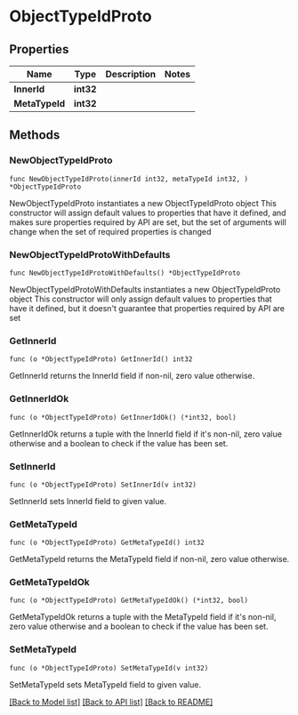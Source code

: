 # ObjectTypeIdProto

## Properties

Name | Type | Description | Notes
------------ | ------------- | ------------- | -------------
**InnerId** | **int32** |  | 
**MetaTypeId** | **int32** |  | 

## Methods

### NewObjectTypeIdProto

`func NewObjectTypeIdProto(innerId int32, metaTypeId int32, ) *ObjectTypeIdProto`

NewObjectTypeIdProto instantiates a new ObjectTypeIdProto object
This constructor will assign default values to properties that have it defined,
and makes sure properties required by API are set, but the set of arguments
will change when the set of required properties is changed

### NewObjectTypeIdProtoWithDefaults

`func NewObjectTypeIdProtoWithDefaults() *ObjectTypeIdProto`

NewObjectTypeIdProtoWithDefaults instantiates a new ObjectTypeIdProto object
This constructor will only assign default values to properties that have it defined,
but it doesn't guarantee that properties required by API are set

### GetInnerId

`func (o *ObjectTypeIdProto) GetInnerId() int32`

GetInnerId returns the InnerId field if non-nil, zero value otherwise.

### GetInnerIdOk

`func (o *ObjectTypeIdProto) GetInnerIdOk() (*int32, bool)`

GetInnerIdOk returns a tuple with the InnerId field if it's non-nil, zero value otherwise
and a boolean to check if the value has been set.

### SetInnerId

`func (o *ObjectTypeIdProto) SetInnerId(v int32)`

SetInnerId sets InnerId field to given value.


### GetMetaTypeId

`func (o *ObjectTypeIdProto) GetMetaTypeId() int32`

GetMetaTypeId returns the MetaTypeId field if non-nil, zero value otherwise.

### GetMetaTypeIdOk

`func (o *ObjectTypeIdProto) GetMetaTypeIdOk() (*int32, bool)`

GetMetaTypeIdOk returns a tuple with the MetaTypeId field if it's non-nil, zero value otherwise
and a boolean to check if the value has been set.

### SetMetaTypeId

`func (o *ObjectTypeIdProto) SetMetaTypeId(v int32)`

SetMetaTypeId sets MetaTypeId field to given value.



[[Back to Model list]](../README.md#documentation-for-models) [[Back to API list]](../README.md#documentation-for-api-endpoints) [[Back to README]](../README.md)


